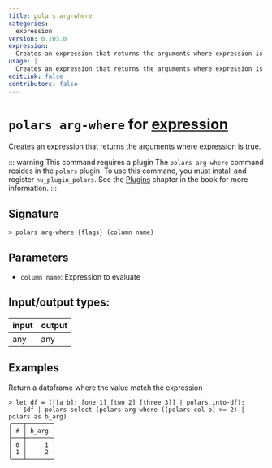```yaml
---
title: polars arg-where
categories: |
  expression
version: 0.103.0
expression: |
  Creates an expression that returns the arguments where expression is true.
usage: |
  Creates an expression that returns the arguments where expression is true.
editLink: false
contributors: false
---
```

<!-- This file is automatically generated. Please edit the command in https://github.com/nushell/nushell instead. -->

# `polars arg-where` for [expression](/commands/categories/expression.md)

<div class='command-title'>Creates an expression that returns the arguments where expression is true.</div>

::: warning This command requires a plugin
The `polars arg-where` command resides in the `polars` plugin.
To use this command, you must install and register `nu_plugin_polars`.
See the [Plugins](/book/plugins.html) chapter in the book for more information.
:::


## Signature

```> polars arg-where {flags} (column name)```

## Parameters

 -  `column name`: Expression to evaluate


## Input/output types:

| input | output |
| ----- | ------ |
| any   | any    |

## Examples

Return a dataframe where the value match the expression
```nu
> let df = ([[a b]; [one 1] [two 2] [three 3]] | polars into-df);
    $df | polars select (polars arg-where ((polars col b) >= 2) | polars as b_arg)
╭───┬───────╮
│ # │ b_arg │
├───┼───────┤
│ 0 │     1 │
│ 1 │     2 │
╰───┴───────╯

```
